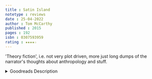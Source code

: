 ```yaml
---
title : Satin Island
notetype : reviews
date : 25-04-2022
author : Tom McCarthy
published : 2015
pages : 192
isbn : 0307593959
rating : ★★★★☆
---
```


'Theory fiction', i.e. not very plot driven, more just long dumps of the narrator's thoughts about anthropology and stuff.

<details><summary>Goodreads Description</summary>
"When we first meet U., our narrator, he is waiting out a delay in the Turin airport. Clicking through corridors of trivia on his laptop he stumbles on information about the Shroud of Turin--and is struck by the degree to which our access to the truth is always mediated by a set of veils or screens, with any world built on those truths inherently unstable. A "corporate ethnographer," U. is tasked with writing the "Great Report," an ell-encompassing document that would sum up our era. Yet at every turn, he feels himself overwhelmed by the ubiquity of data, lost in buffer zones, wandering through crowds of apparitions. Madison, the woman he is seeing, is increasingly elusive, much like the particulars in the case of the recent parachutist's death with which U. is obsessed. Add to that his longstanding obsession with South Pacific cargo cults and his developing, inexplicable interest in oil spills. As he begins to wonder if the Great Report might remain a shapeless, oozing plasma, his senses are startled awake by a dream of an apocalyptic cityscape. In _Satin Island,_ Tom McCarthy captures--as only he can-- the way we experience our world, our efforts to find meaning (or just to stay awake) and discern the narratives we think of as our lives." (<a href="https://www.goodreads.com/book/show/22543699-satin-island">via Goodreads</a>)
</details>